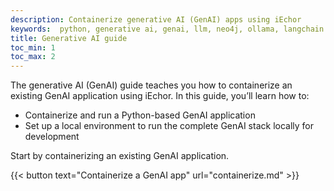 ```yaml
---
description: Containerize generative AI (GenAI) apps using iEchor
keywords:  python, generative ai, genai, llm, neo4j, ollama, langchain
title: Generative AI guide
toc_min: 1
toc_max: 2
---
```


The generative AI (GenAI) guide teaches you how to containerize an existing GenAI application using iEchor. In this guide, you’ll learn how to:

* Containerize and run a Python-based GenAI application
* Set up a local environment to run the complete GenAI stack locally for development

Start by containerizing an existing GenAI application.

{{< button text="Containerize a GenAI app" url="containerize.md" >}}
